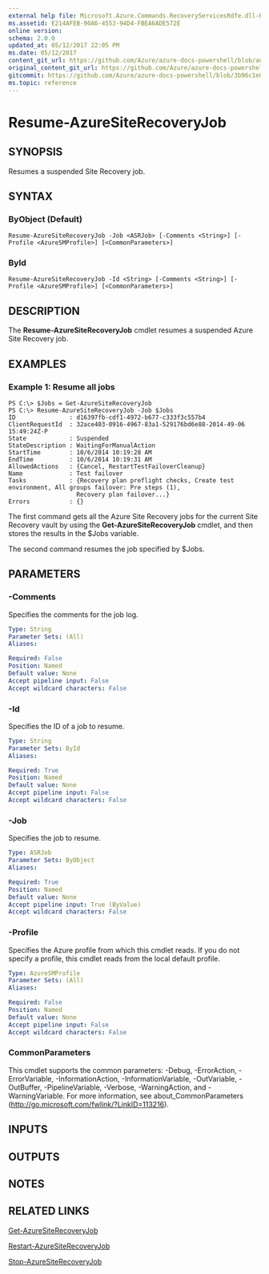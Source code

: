 ```yaml
---
external help file: Microsoft.Azure.Commands.RecoveryServicesRdfe.dll-Help.xml
ms.assetid: E214AFEB-90A6-4553-94D4-FBEA6ADE572E
online version:
schema: 2.0.0
updated_at: 05/12/2017 22:05 PM
ms.date: 05/12/2017
content_git_url: https://github.com/Azure/azure-docs-powershell/blob/anne052617/azureps-cmdlets-docs/ServiceManagement/Azure/v4.0.0/Resume-AzureSiteRecoveryJob.md
original_content_git_url: https://github.com/Azure/azure-docs-powershell/blob/anne052617/azureps-cmdlets-docs/ServiceManagement/Azure/v4.0.0/Resume-AzureSiteRecoveryJob.md
gitcommit: https://github.com/Azure/azure-docs-powershell/blob/3b96c1e0b28fc56dfbf6de55728d5478e0d02def
ms.topic: reference
---
```


# Resume-AzureSiteRecoveryJob

## SYNOPSIS
Resumes a suspended Site Recovery job.

## SYNTAX

### ByObject (Default)
```
Resume-AzureSiteRecoveryJob -Job <ASRJob> [-Comments <String>] [-Profile <AzureSMProfile>] [<CommonParameters>]
```

### ById
```
Resume-AzureSiteRecoveryJob -Id <String> [-Comments <String>] [-Profile <AzureSMProfile>] [<CommonParameters>]
```

## DESCRIPTION
The **Resume-AzureSiteRecoveryJob** cmdlet resumes a suspended Azure Site Recovery job.

## EXAMPLES

### Example 1: Resume all jobs
```
PS C:\> $Jobs = Get-AzureSiteRecoveryJob  
PS C:\> Resume-AzureSiteRecoveryJob -Job $Jobs
ID               : d16397fb-cdf1-4972-b677-c333f3c557b4
ClientRequestId  : 32ace403-0916-4967-83a1-529176bd6e88-2014-49-06 15:49:24Z-P
State            : Suspended
StateDescription : WaitingForManualAction
StartTime        : 10/6/2014 10:19:28 AM
EndTime          : 10/6/2014 10:19:31 AM
AllowedActions   : {Cancel, RestartTestFailoverCleanup}
Name             : Test failover
Tasks            : {Recovery plan preflight checks, Create test environment, All groups failover: Pre steps (1), 
                   Recovery plan failover...} 
Errors           : {}
```

The first command gets all the Azure Site Recovery jobs for the current Site Recovery vault by using the **Get-AzureSiteRecoveryJob** cmdlet, and then stores the results in the $Jobs variable.

The second command resumes the job specified by $Jobs.

## PARAMETERS

### -Comments
Specifies the comments for the job log.

```yaml
Type: String
Parameter Sets: (All)
Aliases: 

Required: False
Position: Named
Default value: None
Accept pipeline input: False
Accept wildcard characters: False
```

### -Id
Specifies the ID of a job to resume.

```yaml
Type: String
Parameter Sets: ById
Aliases: 

Required: True
Position: Named
Default value: None
Accept pipeline input: False
Accept wildcard characters: False
```

### -Job
Specifies the job to resume.

```yaml
Type: ASRJob
Parameter Sets: ByObject
Aliases: 

Required: True
Position: Named
Default value: None
Accept pipeline input: True (ByValue)
Accept wildcard characters: False
```

### -Profile
Specifies the Azure profile from which this cmdlet reads.
If you do not specify a profile, this cmdlet reads from the local default profile.

```yaml
Type: AzureSMProfile
Parameter Sets: (All)
Aliases: 

Required: False
Position: Named
Default value: None
Accept pipeline input: False
Accept wildcard characters: False
```

### CommonParameters
This cmdlet supports the common parameters: -Debug, -ErrorAction, -ErrorVariable, -InformationAction, -InformationVariable, -OutVariable, -OutBuffer, -PipelineVariable, -Verbose, -WarningAction, and -WarningVariable. For more information, see about_CommonParameters (http://go.microsoft.com/fwlink/?LinkID=113216).

## INPUTS

## OUTPUTS

## NOTES

## RELATED LINKS

[Get-AzureSiteRecoveryJob](./Get-AzureSiteRecoveryJob.md)

[Restart-AzureSiteRecoveryJob](./Restart-AzureSiteRecoveryJob.md)

[Stop-AzureSiteRecoveryJob](./Stop-AzureSiteRecoveryJob.md)


